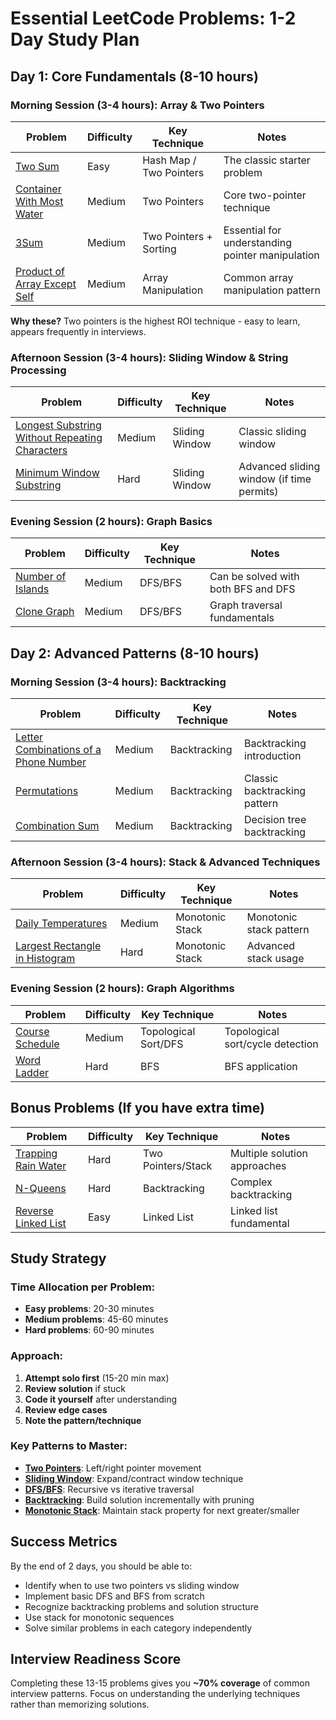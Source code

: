 # Essential LeetCode Problems: 1-2 Day Study Plan

## Day 1: Core Fundamentals (8-10 hours)

### Morning Session (3-4 hours): Array & Two Pointers

| Problem                                                                            | Difficulty | Key Technique           | Notes                                            |
| ---------------------------------------------------------------------------------- | ---------- | ----------------------- | ------------------------------------------------ |
| [Two Sum](../problems/001-two-sum.ipynb)                                           | Easy       | Hash Map / Two Pointers | The classic starter problem                      |
| [Container With Most Water](../problems/011-container-with-most-water.ipynb)       | Medium     | Two Pointers            | Core two-pointer technique                       |
| [3Sum](../problems/015-3sum.ipynb)                                                 | Medium     | Two Pointers + Sorting  | Essential for understanding pointer manipulation |
| [Product of Array Except Self](../problems/238-product-of-array-except-self.ipynb) | Medium     | Array Manipulation      | Common array manipulation pattern                |

**Why these?** Two pointers is the highest ROI technique - easy to learn, appears frequently in interviews.

### Afternoon Session (3-4 hours): Sliding Window & String Processing

| Problem                                                                                   | Difficulty | Key Technique  | Notes                                     |
| ----------------------------------------------------------------------------------------- | ---------- | -------------- | ----------------------------------------- |
| [Longest Substring Without Repeating Characters](../problems/003-longest-substring.ipynb) | Medium     | Sliding Window | Classic sliding window                    |
| [Minimum Window Substring](../problems/076-minimum-window-substring.ipynb)                | Hard       | Sliding Window | Advanced sliding window (if time permits) |

### Evening Session (2 hours): Graph Basics

| Problem                                                      | Difficulty | Key Technique | Notes                               |
| ------------------------------------------------------------ | ---------- | ------------- | ----------------------------------- |
| [Number of Islands](../problems/200-number-of-islands.ipynb) | Medium     | DFS/BFS       | Can be solved with both BFS and DFS |
| [Clone Graph](../problems/133-clone-graph.ipynb)             | Medium     | DFS/BFS       | Graph traversal fundamentals        |

## Day 2: Advanced Patterns (8-10 hours)

### Morning Session (3-4 hours): Backtracking

| Problem                                                                                              | Difficulty | Key Technique | Notes                        |
| ---------------------------------------------------------------------------------------------------- | ---------- | ------------- | ---------------------------- |
| [Letter Combinations of a Phone Number](../problems/017-letter-combinations-of-a-phone-number.ipynb) | Medium     | Backtracking  | Backtracking introduction    |
| [Permutations](../problems/046-permutations.ipynb)                                                   | Medium     | Backtracking  | Classic backtracking pattern |
| [Combination Sum](../problems/039-combination-sum.ipynb)                                             | Medium     | Backtracking  | Decision tree backtracking   |

### Afternoon Session (3-4 hours): Stack & Advanced Techniques

| Problem                                                                                | Difficulty | Key Technique   | Notes                   |
| -------------------------------------------------------------------------------------- | ---------- | --------------- | ----------------------- |
| [Daily Temperatures](../problems/739-daily-temperature.ipynb)                          | Medium     | Monotonic Stack | Monotonic stack pattern |
| [Largest Rectangle in Histogram](../problems/084-largest-rectangle-in-histogram.ipynb) | Hard       | Monotonic Stack | Advanced stack usage    |

### Evening Session (2 hours): Graph Algorithms

| Problem                                                  | Difficulty | Key Technique        | Notes                            |
| -------------------------------------------------------- | ---------- | -------------------- | -------------------------------- |
| [Course Schedule](../problems/207-course-schedule.ipynb) | Medium     | Topological Sort/DFS | Topological sort/cycle detection |
| [Word Ladder](../problems/127-word-ladder.ipynb)         | Hard       | BFS                  | BFS application                  |

## Bonus Problems (If you have extra time)

| Problem                                                          | Difficulty | Key Technique      | Notes                        |
| ---------------------------------------------------------------- | ---------- | ------------------ | ---------------------------- |
| [Trapping Rain Water](../problems/042-trapping-rain-water.ipynb) | Hard       | Two Pointers/Stack | Multiple solution approaches |
| [N-Queens](../problems/051-n-queens.ipynb)                       | Hard       | Backtracking       | Complex backtracking         |
| [Reverse Linked List](../problems/206-reverse-linked-list.ipynb) | Easy       | Linked List        | Linked list fundamental      |

## Study Strategy

### Time Allocation per Problem:

- **Easy problems**: 20-30 minutes
- **Medium problems**: 45-60 minutes
- **Hard problems**: 60-90 minutes

### Approach:

1. **Attempt solo first** (15-20 min max)
2. **Review solution** if stuck
3. **Code it yourself** after understanding
4. **Review edge cases**
5. **Note the pattern/technique**

### Key Patterns to Master:

- [**Two Pointers**](../resources/two-pointer.ipynb): Left/right pointer movement
- [**Sliding Window**](../resources/sliding-window.ipynb): Expand/contract window technique
- [**DFS/BFS**](../resources/graphs.ipynb): Recursive vs iterative traversal
- [**Backtracking**](../resources/backtracking.ipynb): Build solution incrementally with pruning
- [**Monotonic Stack**](../resources/montonic-stack.ipynb): Maintain stack property for next greater/smaller

## Success Metrics

By the end of 2 days, you should be able to:

- Identify when to use two pointers vs sliding window
- Implement basic DFS and BFS from scratch
- Recognize backtracking problems and solution structure
- Use stack for monotonic sequences
- Solve similar problems in each category independently

## Interview Readiness Score

Completing these 13-15 problems gives you **~70% coverage** of common interview patterns. Focus on understanding the underlying techniques rather than memorizing solutions.
